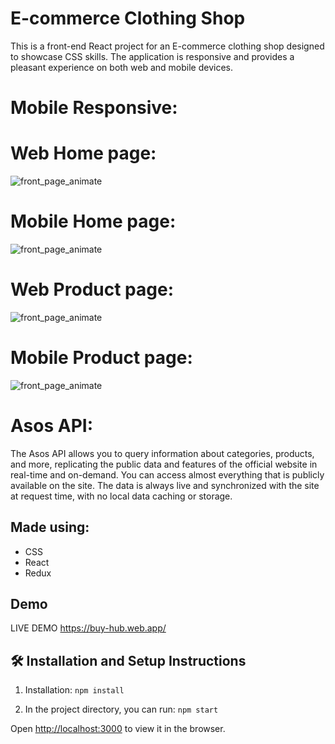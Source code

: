 # E-commerce Clothing Shop

This is a front-end React project for an E-commerce clothing shop designed to showcase CSS skills. The application is responsive and provides a pleasant experience on both web and mobile devices. 


# Mobile Responsive:

# Web Home page:
![front_page_animate](https://i.imgur.com/Sai9USz.png)
# Mobile Home page:
![front_page_animate](https://i.imgur.com/MikS3UF.png)
# Web Product page:
![front_page_animate](https://i.imgur.com/zEMiJJT.png)
# Mobile Product page:
![front_page_animate](https://i.imgur.com/bFz3RNu.png)

# Asos API:

The Asos API allows you to query information about categories, products, and more, replicating the public data and features of the official website in real-time and on-demand. You can access almost everything that is publicly available on the site. The data is always live and synchronized with the site at request time, with no local data caching or storage.

## Made using:

- CSS
- React
- Redux

## Demo

LIVE DEMO https://buy-hub.web.app/



## 🛠 Installation and Setup Instructions

1. Installation: `npm install`

2. In the project directory, you can run: `npm start`

Open [http://localhost:3000](http://localhost:3000) to view it in the browser.





